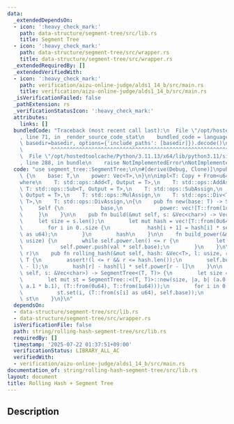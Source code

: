 ```yaml
---
data:
  _extendedDependsOn:
  - icon: ':heavy_check_mark:'
    path: data-structure/segment-tree/src/lib.rs
    title: Segment Tree
  - icon: ':heavy_check_mark:'
    path: data-structure/segment-tree/src/wrapper.rs
    title: data-structure/segment-tree/src/wrapper.rs
  _extendedRequiredBy: []
  _extendedVerifiedWith:
  - icon: ':heavy_check_mark:'
    path: verification/aizu-online-judge/alds1_14_b/src/main.rs
    title: verification/aizu-online-judge/alds1_14_b/src/main.rs
  _isVerificationFailed: false
  _pathExtension: rs
  _verificationStatusIcon: ':heavy_check_mark:'
  attributes:
    links: []
  bundledCode: "Traceback (most recent call last):\n  File \"/opt/hostedtoolcache/Python/3.11.13/x64/lib/python3.11/site-packages/onlinejudge_verify/documentation/build.py\"\
    , line 71, in _render_source_code_stat\n    bundled_code = language.bundle(stat.path,\
    \ basedir=basedir, options={'include_paths': [basedir]}).decode()\n          \
    \         ^^^^^^^^^^^^^^^^^^^^^^^^^^^^^^^^^^^^^^^^^^^^^^^^^^^^^^^^^^^^^^^^^^^^^^^^^^^^^^^^^\n\
    \  File \"/opt/hostedtoolcache/Python/3.11.13/x64/lib/python3.11/site-packages/onlinejudge_verify/languages/rust.py\"\
    , line 288, in bundle\n    raise NotImplementedError\nNotImplementedError\n"
  code: "use segment_tree::SegmentTree;\n\n#[derive(Debug, Clone)]\npub struct RollingHash<T>\
    \ {\n    base: T,\n    power: Vec<T>,\n}\n\nimpl<T: Copy + From<u64>> RollingHash<T>\n\
    where\n    T: std::ops::Add<T, Output = T>,\n    T: std::ops::AddAssign,\n   \
    \ T: std::ops::Sub<T, Output = T>,\n    T: std::ops::SubAssign,\n    T: std::ops::Mul<T,\
    \ Output = T>,\n    T: std::ops::MulAssign,\n    T: std::ops::Div<T, Output =\
    \ T>,\n    T: std::ops::DivAssign,\n{\n    pub fn new(base: T) -> Self {\n   \
    \     Self {\n            base,\n            power: vec![T::from(1u64)],\n   \
    \     }\n    }\n\n    pub fn build(&mut self, s: &Vec<char>) -> Vec<T> {\n   \
    \     let size = s.len();\n        let mut hash = vec![T::from(0u64); size + 1];\n\
    \        for i in 0..size {\n            hash[i + 1] = hash[i] * self.base + T::from(s[i]\
    \ as u64);\n        }\n        hash\n    }\n\n    fn build_power(&mut self, r:\
    \ usize) {\n        while self.power.len() <= r {\n            let val = *self.power.last().unwrap();\n\
    \            self.power.push(val * self.base);\n        }\n    }\n\n    // [l,\
    \ r)\n    pub fn rolling_hash(&mut self, hash: &Vec<T>, l: usize, r: usize) ->\
    \ T {\n        assert!(l <= r && r <= hash.len());\n        self.build_power(r\
    \ - l);\n        hash[r] - hash[l] * self.power[r - l]\n    }\n\n    pub fn build_segment_tree(&mut\
    \ self, s: &Vec<char>) -> SegmentTree<(T, T)> {\n        let size = s.len();\n\
    \        let mut st = SegmentTree::<(T, T)>::new(size, |a, b| (a.0 + (a.1 * b.0),\
    \ a.1 * b.1), (T::from(0u64), T::from(1u64)));\n        for i in 0..size {\n \
    \           st.set(i, (T::from(s[i] as u64), self.base));\n        }\n       \
    \ st\n    }\n}\n"
  dependsOn:
  - data-structure/segment-tree/src/lib.rs
  - data-structure/segment-tree/src/wrapper.rs
  isVerificationFile: false
  path: string/rolling-hash-segment-tree/src/lib.rs
  requiredBy: []
  timestamp: '2025-07-22 01:37:51+09:00'
  verificationStatus: LIBRARY_ALL_AC
  verifiedWith:
  - verification/aizu-online-judge/alds1_14_b/src/main.rs
documentation_of: string/rolling-hash-segment-tree/src/lib.rs
layout: document
title: Rolling Hash + Segment Tree
---
```


## Description

